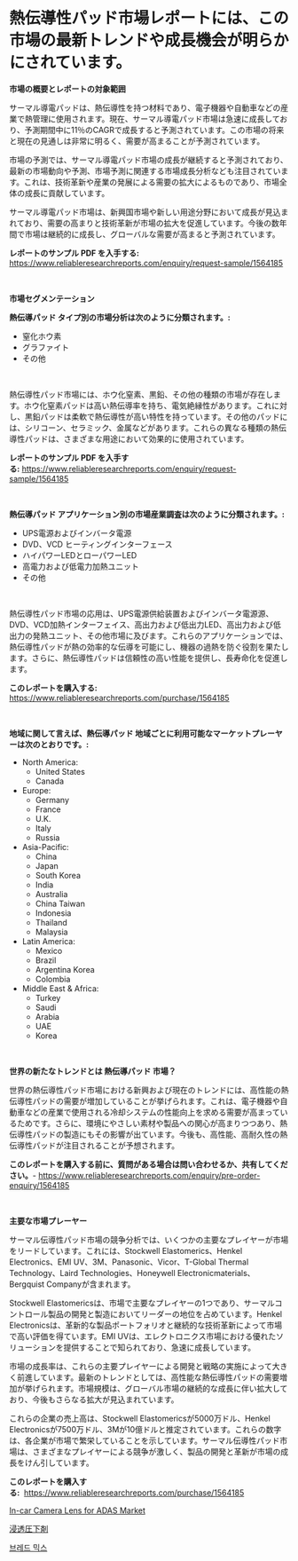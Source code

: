<p><h1>熱伝導性パッド市場レポートには、この市場の最新トレンドや成長機会が明らかにされています。</h1></p><p><strong>市場の概要とレポートの対象範囲</strong></p>
<p><p>サーマル導電パッドは、熱伝導性を持つ材料であり、電子機器や自動車などの産業で熱管理に使用されます。現在、サーマル導電パッド市場は急速に成長しており、予測期間中に11％のCAGRで成長すると予測されています。この市場の将来と現在の見通しは非常に明るく、需要が高まることが予測されています。</p><p>市場の予測では、サーマル導電パッド市場の成長が継続すると予測されており、最新の市場動向や予測、市場予測に関連する市場成長分析なども注目されています。これは、技術革新や産業の発展による需要の拡大によるものであり、市場全体の成長に貢献しています。</p><p>サーマル導電パッド市場は、新興国市場や新しい用途分野において成長が見込まれており、需要の高まりと技術革新が市場の拡大を促進しています。今後の数年間で市場は継続的に成長し、グローバルな需要が高まると予測されています。</p></p>
<p><strong>レポートのサンプル PDF を入手する:</strong> <a href="https://www.reliableresearchreports.com/enquiry/request-sample/1564185">https://www.reliableresearchreports.com/enquiry/request-sample/1564185</a></p>
<p>&nbsp;</p>
<p><strong>市場セグメンテーション</strong></p>
<p><strong>熱伝導パッド タイプ別の市場分析は次のように分類されます。:</strong></p>
<p><ul><li>窒化ホウ素</li><li>グラファイト</li><li>その他</li></ul></p>
<p>&nbsp;</p>
<p><p>熱伝導性パッド市場には、ホウ化窒素、黒鉛、その他の種類の市場が存在します。ホウ化窒素パッドは高い熱伝導率を持ち、電気絶縁性があります。これに対し、黒鉛パッドは柔軟で熱伝導性が高い特性を持っています。その他のパッドには、シリコーン、セラミック、金属などがあります。これらの異なる種類の熱伝導性パッドは、さまざまな用途において効果的に使用されています。</p></p>
<p><strong>レポートのサンプル PDF を入手する:</strong>&nbsp;<a href="https://www.reliableresearchreports.com/enquiry/request-sample/1564185">https://www.reliableresearchreports.com/enquiry/request-sample/1564185</a></p>
<p>&nbsp;</p>
<p><strong> 熱伝導パッド アプリケーション別の市場産業調査は次のように分類されます。:</strong></p>
<p><ul><li>UPS電源およびインバータ電源</li><li>DVD、VCD ヒーティングインターフェース</li><li>ハイパワーLEDとローパワーLED</li><li>高電力および低電力加熱ユニット</li><li>その他</li></ul></p>
<p>&nbsp;</p>
<p><p>熱伝導性パッド市場の応用は、UPS電源供給装置およびインバータ電源源、DVD、VCD加熱インターフェイス、高出力および低出力LED、高出力および低出力の発熱ユニット、その他市場に及びます。これらのアプリケーションでは、熱伝導性パッドが熱の効率的な伝導を可能にし、機器の過熱を防ぐ役割を果たします。さらに、熱伝導性パッドは信頼性の高い性能を提供し、長寿命化を促進します。</p></p>
<p><strong>このレポートを購入する:</strong>&nbsp; <a href="https://www.reliableresearchreports.com/purchase/1564185">https://www.reliableresearchreports.com/purchase/1564185</a></p>
<p>&nbsp;</p>
<p><strong>地域に関して言えば、熱伝導パッド 地域ごとに利用可能なマーケットプレーヤーは次のとおりです。:</strong></p>
<p><ul>
    <li>
        North America:
        <ul>
            <li>United States</li>
            <li>Canada</li>
        </ul>
    </li>
    <li>
        Europe:
        <ul>
            <li>Germany</li>
            <li>France</li>
            <li>U.K.</li>
            <li>Italy</li>
            <li>Russia</li>
        </ul>
    </li>
    <li>
        Asia-Pacific:
        <ul>
            <li>China</li>
            <li>Japan</li>
            <li>South Korea</li>
            <li>India</li>
            <li>Australia</li>
            <li>China Taiwan</li>
            <li>Indonesia</li>
            <li>Thailand</li>
            <li>Malaysia</li>
        </ul>
    </li>
    <li>
        Latin America:
        <ul>
            <li>Mexico</li>
            <li>Brazil</li>
            <li>Argentina Korea</li>
            <li>Colombia</li>
        </ul>
    </li>
    <li>
        Middle East & Africa:
        <ul>
            <li>Turkey</li>
            <li>Saudi</li>
            <li>Arabia</li>
            <li>UAE</li>
            <li>Korea</li>
        </ul>
    </li>
    </ul></p>
<p>&nbsp;</p>
<p><strong>世界の新たなトレンドとは 熱伝導パッド 市場？</strong></p>
<p><p>世界の熱伝導性パッド市場における新興および現在のトレンドには、高性能の熱伝導性パッドの需要が増加していることが挙げられます。これは、電子機器や自動車などの産業で使用される冷却システムの性能向上を求める需要が高まっているためです。さらに、環境にやさしい素材や製品への関心が高まりつつあり、熱伝導性パッドの製造にもその影響が出ています。今後も、高性能、高耐久性の熱伝導性パッドが注目されることが予想されます。</p></p>
<p><strong>このレポートを購入する前に、質問がある場合は問い合わせるか、共有してください。</strong>- <a href="https://www.reliableresearchreports.com/enquiry/pre-order-enquiry/1564185">https://www.reliableresearchreports.com/enquiry/pre-order-enquiry/1564185</a></p>
<p>&nbsp;</p>
<p><strong>主要な市場プレーヤー</strong></p>
<p><p>サーマル伝導性パッド市場の競争分析では、いくつかの主要なプレイヤーが市場をリードしています。これには、Stockwell Elastomerics、Henkel Electronics、EMI UV、3M、Panasonic、Vicor、T-Global Thermal Technology、Laird Technologies、Honeywell Electronicmaterials、Bergquist Companyが含まれます。</p><p>Stockwell Elastomericsは、市場で主要なプレイヤーの1つであり、サーマルコントロール製品の開発と製造においてリーダーの地位を占めています。Henkel Electronicsは、革新的な製品ポートフォリオと継続的な技術革新によって市場で高い評価を得ています。EMI UVは、エレクトロニクス市場における優れたソリューションを提供することで知られており、急速に成長しています。</p><p>市場の成長率は、これらの主要プレイヤーによる開発と戦略の実施によって大きく前進しています。最新のトレンドとしては、高性能な熱伝導性パッドの需要増加が挙げられます。市場規模は、グローバル市場の継続的な成長に伴い拡大しており、今後もさらなる拡大が見込まれています。</p><p>これらの企業の売上高は、Stockwell Elastomericsが5000万ドル、Henkel Electronicsが7500万ドル、3Mが10億ドルと推定されています。これらの数字は、各企業が市場で繁栄していることを示しています。サーマル伝導性パッド市場は、さまざまなプレイヤーによる競争が激しく、製品の開発と革新が市場の成長をけん引しています。</p></p>
<p><strong>このレポートを購入する:</strong>&nbsp;&nbsp;<a href="https://www.reliableresearchreports.com/purchase/1564185">https://www.reliableresearchreports.com/purchase/1564185</a></p>
<p><p><a href="https://woozy-pyroraptor-a1f.notion.site/In-car-Camera-Lens-for-ADAS-Market-Growth-Market-Trends-COVID-19-Impact-and-Forecasts-for-period--95c9d80319a54085aca7bb5a00d368e5">In-car Camera Lens for ADAS Market</a></p><p><a href="https://medium.com/@gustavorn8776xcc/%E6%B5%B8%E9%80%8F%E6%80%A7%E4%B8%8B%E5%89%A4%E5%B8%82%E5%A0%B4-2031%E5%B9%B4%E3%81%BE%E3%81%A7%E3%81%AE%E3%83%88%E3%83%AC%E3%83%B3%E3%83%89-%E4%BA%88%E6%B8%AC-%E7%AB%B6%E4%BA%89%E5%88%86%E6%9E%90-4319a0481fb1">浸透圧下剤</a></p><p><a href="https://medium.com/@snake68678/%EB%B9%B5-%ED%98%BC%ED%95%A9-%EC%8B%9C%EC%9E%A5-%EB%B3%B4%EA%B3%A0%EC%84%9C%EB%8A%94-%EC%9D%B4-%EC%8B%9C%EC%9E%A5%EC%9D%98-%EC%B5%9C%EC%8B%A0-%ED%8A%B8%EB%A0%8C%EB%93%9C%EC%99%80-%EC%84%B1%EC%9E%A5-%EA%B8%B0%ED%9A%8C%EB%A5%BC-%EB%B3%B4%EC%97%AC%EC%A4%8D%EB%8B%88%EB%8B%A4-7854555deb95">브레드 믹스</a></p></p>
